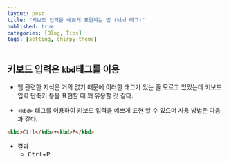 ```yaml
---
layout: post
title: "키보드 입력을 예쁘게 표현하는 법 (kbd 태그)"
published: true
categories: [Blog, Tips]
tags: [setting, chirpy-theme]
---
```


## 키보드 입력은 `kbd`태그를 이용

- 웹 관련한 지식은 거의 없기 때문에 이러한 태그가 있는 줄 모르고 있었는데 키보드 입력 단축키 등을 표현할 때 꽤 유용할 것 같다.

- `<kbd>` 태그를 이용하여 키보드 입력을 예쁘게 표현 할 수 있으며 사용 방법은 다음과 같다.
```md
<kbd>Ctrl</kdb>+<kbd>P</kbd>
```

- 결과
  - <kbd>Ctrl</kbd>+<kbd>P</kbd>